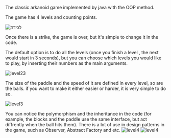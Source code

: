 The classic arkanoid game implemented by java with the OOP method.

The game has 4 levels and counting points.

![‏‏לכידה](https://user-images.githubusercontent.com/92535416/162719947-287613eb-8116-4b80-9eed-5891c0acd71f.JPG)

Once there is a strike, the game is over, but it's simple to change it in the code.

The default option is to do all the levels (once you finish a level , the next would start in 3 seconds), but you can choose which
levels you would like to play, by inserting their numbers as the main arguments. 


![level23](https://user-images.githubusercontent.com/92535416/162720476-3f01b46f-210a-42f4-9823-cdcb0c49d932.gif)


The size of the paddle and the speed of it are defined in every level, so are the balls. if you want to make it either easier or harder,
it is very simple to do so.

![level3](https://user-images.githubusercontent.com/92535416/162720961-be249457-a398-4d44-97f8-419317d95031.gif)

You can notice the polymorphism and the inheritance in the code (for example, the blocks and the paddle use the same interface, but act diffrently when the
ball hits them). There is a lot of use in design patterns in the game, such as Observer, Abstract Factory and etc. ![level4](https://user-images.githubusercontent.com/92535416/162721832-a46d17bc-76c6-4166-9b52-14e1ef5ff453.gif)
![level4](https://user-images.githubusercontent.com/92535416/162721843-673e82d1-554a-4a81-b98a-1aed5a2dbb70.gif)
